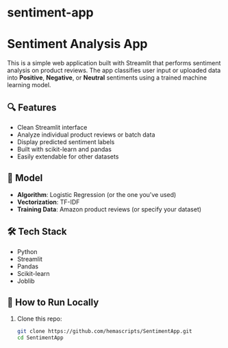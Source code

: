 # sentiment-app
# Sentiment Analysis App

This is a simple web application built with Streamlit that performs sentiment analysis on product reviews. The app classifies user input or uploaded data into **Positive**, **Negative**, or **Neutral** sentiments using a trained machine learning model.

## 🔍 Features

- Clean Streamlit interface
- Analyze individual product reviews or batch data
- Display predicted sentiment labels
- Built with scikit-learn and pandas
- Easily extendable for other datasets

## 🧠 Model

- **Algorithm**: Logistic Regression (or the one you've used)
- **Vectorization**: TF-IDF
- **Training Data**: Amazon product reviews (or specify your dataset)

## 🛠️ Tech Stack

- Python
- Streamlit
- Pandas
- Scikit-learn
- Joblib

## 🚀 How to Run Locally

1. Clone this repo:
   ```bash
   git clone https://github.com/hemascripts/SentimentApp.git
   cd SentimentApp
